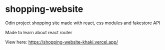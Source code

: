 # shopping-website
Odin project shopping site made with react, css modules and fakestore API

Made to learn about react router

View here: https://shopping-website-khaki.vercel.app/
